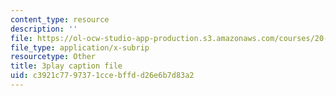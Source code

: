```yaml
---
content_type: resource
description: ''
file: https://ol-ocw-studio-app-production.s3.amazonaws.com/courses/20-219-becoming-the-next-bill-nye-writing-and-hosting-the-educational-show-january-iap-2015/c3921c7797371ccebffdd26e6b7d83a2_iR6FUYCNi5A.srt
file_type: application/x-subrip
resourcetype: Other
title: 3play caption file
uid: c3921c77-9737-1cce-bffd-d26e6b7d83a2
---
```

